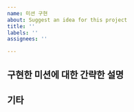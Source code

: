 ```yaml
---
name: 미션 구현
about: Suggest an idea for this project
title: ''
labels: ''
assignees: ''

---
```


## 구현한 미션에 대한 간략한 설명

## 기타
